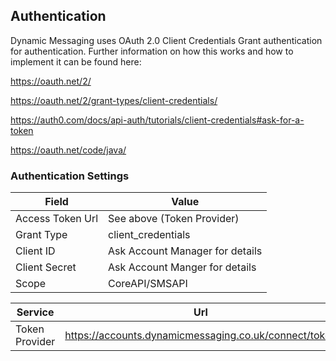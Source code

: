 ## Authentication
Dynamic Messaging uses OAuth 2.0 Client Credentials Grant authentication for authentication. Further information on how this works and how to implement it can be found here:

https://oauth.net/2/

https://oauth.net/2/grant-types/client-credentials/

https://auth0.com/docs/api-auth/tutorials/client-credentials#ask-for-a-token

https://oauth.net/code/java/

### Authentication Settings

| Field            | Value                           |
| ---------------- | ------------------------------- |
| Access Token Url | See above (Token Provider)      |
| Grant Type       | client_credentials              |
| Client ID        | Ask Account Manager for details |
| Client Secret    | Ask Account Manger for details  |
| Scope            | CoreAPI/SMSAPI                  |

| Service        | Url                                                   |
| -------------- | ----------------------------------------------------- |
| Token Provider | https://accounts.dynamicmessaging.co.uk/connect/token |


<!-- ## API
### Postman
We recommend using Postman for testing the api and for getting a feel for the results etc. Just import our collection into you postman application.

Further information about Postman and how to download it can be found at https://www.postman.com/ -->
